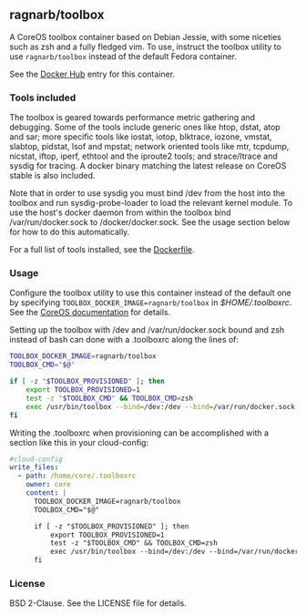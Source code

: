 ## ragnarb/toolbox

A CoreOS toolbox container based on Debian Jessie, with some niceties such as zsh and a fully fledged vim. To use, instruct the toolbox utility to use `ragnarb/toolbox` instead of the default Fedora container.

See the [Docker Hub](https://registry.hub.docker.com/u/ragnarb/toolbox/) entry for this container.

### Tools included

The toolbox is geared towards performance metric gathering and debugging. Some of the tools include generic ones like htop, dstat, atop and sar; more specific tools like iostat, iotop, blktrace, iozone, vmstat, slabtop, pidstat, lsof and mpstat; network oriented tools like mtr, tcpdump, nicstat, iftop, iperf, ethtool and the iproute2 tools; and strace/ltrace and sysdig for tracing. A docker binary matching the latest release on CoreOS stable is also included.

Note that in order to use sysdig you must bind /dev from the host into the toolbox and run sysdig-probe-loader to load the relevant kernel module. To use the host's docker daemon from within the toolbox bind /var/run/docker.sock to /docker/docker.sock. See the usage section below for how to do this automatically.

For a full list of tools installed, see the [Dockerfile](https://github.com/ragnar-johannsson/toolbox/blob/master/Dockerfile).

### Usage

Configure the toolbox utility to use this container instead of the default one by specifying `TOOLBOX_DOCKER_IMAGE=ragnarb/toolbox` in *$HOME/.toolboxrc*. See the [CoreOS documentation](https://coreos.com/docs/cluster-management/debugging/install-debugging-tools/) for details.

Setting up the toolbox with /dev and /var/run/docker.sock bound and zsh instead of bash can done with a .toolboxrc along the lines of:

```bash
TOOLBOX_DOCKER_IMAGE=ragnarb/toolbox
TOOLBOX_CMD="$@"

if [ -z "$TOOLBOX_PROVISIONED" ]; then
    export TOOLBOX_PROVISIONED=1
    test -z "$TOOLBOX_CMD" && TOOLBOX_CMD=zsh
    exec /usr/bin/toolbox --bind=/dev:/dev --bind=/var/run/docker.sock:/docker/docker.sock $TOOLBOX_CMD
fi
```

Writing the .toolboxrc when provisioning can be accomplished with a section like this in your cloud-config:

```yaml
#cloud-config
write_files:
  - path: /home/core/.toolboxrc
    owner: core
    content: |
      TOOLBOX_DOCKER_IMAGE=ragnarb/toolbox
      TOOLBOX_CMD="$@"

      if [ -z "$TOOLBOX_PROVISIONED" ]; then
          export TOOLBOX_PROVISIONED=1
          test -z "$TOOLBOX_CMD" && TOOLBOX_CMD=zsh
          exec /usr/bin/toolbox --bind=/dev:/dev --bind=/var/run/docker.sock:/docker/docker.sock $TOOLBOX_CMD
      fi
```

### License

BSD 2-Clause. See the LICENSE file for details.
